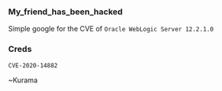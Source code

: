 ### My_friend_has_been_hacked 

Simple google for the CVE of `Oracle WebLogic Server 12.2.1.0`


### Creds
```
CVE-2020-14882
```


 ~Kurama
